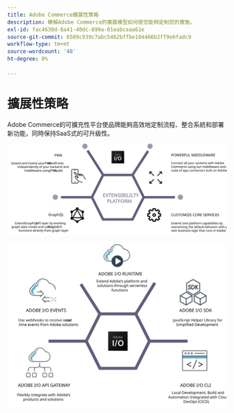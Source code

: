 ```yaml
---
title: Adobe Commerce擴展性策略
description: 瞭解Adobe Commerce的擴展模型如何使您能夠定制您的實施。
exl-id: fac4630d-8a41-40dc-899a-01eabceaa61e
source-git-commit: 6509c939c7abc5462bffbe104466b2ff9e6fadc9
workflow-type: tm+mt
source-wordcount: '48'
ht-degree: 0%

---
```


# 擴展性策略

Adobe Commerce的可擴充性平台使品牌能夠高效地定制流程、整合系統和部署新功能，同時保持SaaS式的可升級性。

![Adobe Commerce擴展策略圖](../../assets/playbooks/extensibility-strategy-1.svg)

![Adobe Commerce擴展策略圖](../../assets/playbooks/extensibility-strategy-2.svg)

